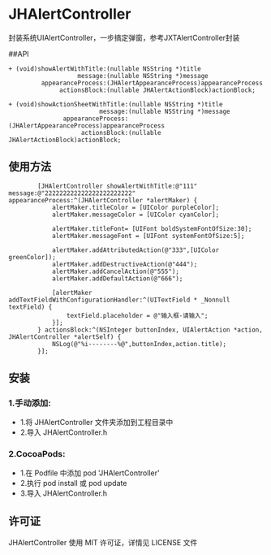 # JHAlertController
封装系统UIAlertController，一步搞定弹窗，参考JXTAlertController封装

##API
```objc
+ (void)showAlertWithTitle:(nullable NSString *)title
                   message:(nullable NSString *)message
         appearanceProcess:(JHAlertAppearanceProcess)appearanceProcess
              actionsBlock:(nullable JHAlertActionBlock)actionBlock;
```
 
```objc
+ (void)showActionSheetWithTitle:(nullable NSString *)title
                         message:(nullable NSString *)message
               appearanceProcess:(JHAlertAppearanceProcess)appearanceProcess
                    actionsBlock:(nullable JHAlertActionBlock)actionBlock;
```
## 使用方法
 
```objc
        [JHAlertController showAlertWithTitle:@"111" message:@"222222222222222222222222" appearanceProcess:^(JHAlertController *alertMaker) {
            alertMaker.titleColor = [UIColor purpleColor];
            alertMaker.messageColor = [UIColor cyanColor];
            
            alertMaker.titleFont= [UIFont boldSystemFontOfSize:30];
            alertMaker.messageFont = [UIFont systemFontOfSize:5];
            
            alertMaker.addAttributedAction(@"333",[UIColor greenColor]);
            alertMaker.addDestructiveAction(@"444");
            alertMaker.addCancelAction(@"555");
            alertMaker.addDefaultAction(@"666");
            
            [alertMaker addTextFieldWithConfigurationHandler:^(UITextField * _Nonnull textField) {
                textField.placeholder = @"输入框-请输入";
            }];
        } actionsBlock:^(NSInteger buttonIndex, UIAlertAction *action, JHAlertController *alertSelf) {
            NSLog(@"%i--------%@",buttonIndex,action.title);
        }];
```
##  安装
### 1.手动添加:<br>
*   1.将 JHAlertController 文件夹添加到工程目录中<br>
*   2.导入 JHAlertController.h

### 2.CocoaPods:<br>
*   1.在 Podfile 中添加 pod 'JHAlertController'<br>
*   2.执行 pod install 或 pod update<br>
*   3.导入 JHAlertController.h



##  许可证
JHAlertController 使用 MIT 许可证，详情见 LICENSE 文件
